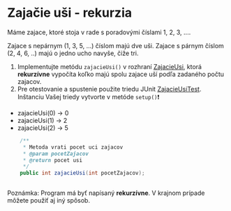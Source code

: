# Zajačie uši - rekurzia

Máme zajace, ktoré stoja v rade s poradovými číslami 1, 2, 3, ....

Zajace s nepárnym (1, 3, 5, ...) číslom majú dve uši. Zajace s párnym číslom (2, 4, 6, ..) majú o jedno ucho navyše, čiže tri.

1. Implementujte metódu `zajacieUsi()` v rozhraní [ZajacieUsi](src/ZajacieUsi.java), ktorá **rekurzívne** vypočíta koľko majú spolu zajace uší podľa zadaného počtu zajacov.
2. Pre otestovanie a spustenie použite triedu JUnit [ZajacieUsiTest](/test/ZajacieUsiTest.java).  Inštanciu Vašej triedy vytvorte v metóde `setup()`:exclamation:

+ zajacieUsi(0) → 0
+ zajacieUsi(1) → 2
+ zajacieUsi(2) → 5

```java
	/**
	 * Metoda vrati pocet uci zajacov
	 * @param pocetZajacov
	 * @return pocet usi
	 */
	public int zajacieUsi(int pocetZajacov);
	
```

Poznámka: Program má byť napísaný **rekurzívne**. V krajnom prípade môžete použiť aj iný spôsob.


